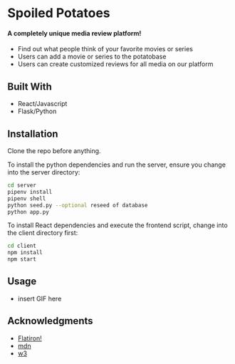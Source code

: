 # Spoiled Potatoes 
#### A completely unique media review platform!

- Find out what people think of your favorite movies or series
- Users can add a movie or series to the potatobase
- Users can create customized reviews for all media on our platform

## Built With

- React/Javascript
- Flask/Python

## Installation

Clone the repo before anything.

To install the python dependencies and run the server, ensure you change into the server directory:

```bash
cd server
pipenv install
pipenv shell
python seed.py --optional reseed of database
python app.py
```

To install React dependencies and execute the frontend script, change into the client directory first:

```bash
cd client
npm install
npm start
```

## Usage

- insert GIF here

## Acknowledgments

- [Flatiron!](https://flatironschool.com/courses/coding-bootcamp/)
- [mdn](https://developer.mozilla.org/en-US/)
- [w3](https://www.w3schools.com/)